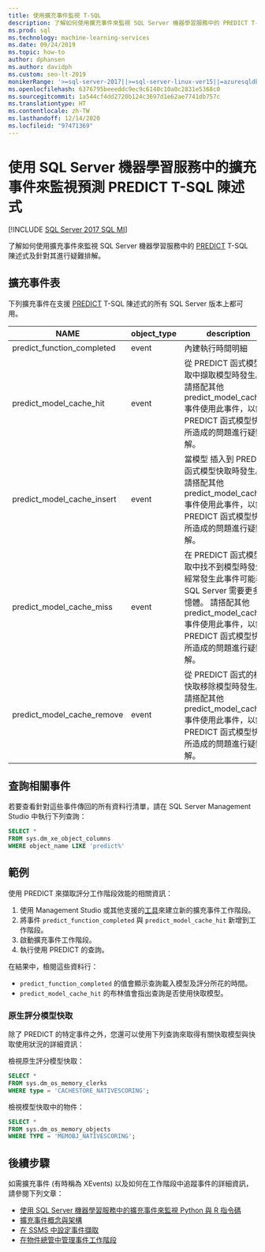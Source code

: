 ```yaml
---
title: 使用擴充事件監視 T-SQL
description: 了解如何使用擴充事件來監視 SQL Server 機器學習服務中的 PREDICT T-SQL 陳述式及針對其進行疑難排解。
ms.prod: sql
ms.technology: machine-learning-services
ms.date: 09/24/2019
ms.topic: how-to
author: dphansen
ms.author: davidph
ms.custom: seo-lt-2019
monikerRange: '>=sql-server-2017||>=sql-server-linux-ver15||=azuresqldb-mi-current'
ms.openlocfilehash: 6376795beeeddc9ec9c6140c10a0c2831e5368c0
ms.sourcegitcommit: 1a544cf4dd2720b124c3697d1e62ae7741db757c
ms.translationtype: HT
ms.contentlocale: zh-TW
ms.lasthandoff: 12/14/2020
ms.locfileid: "97471369"
---
```

# <a name="monitor-predict-t-sql-statements-with-extended-events-in-sql-server-machine-learning-services"></a>使用 SQL Server 機器學習服務中的擴充事件來監視預測 PREDICT T-SQL 陳述式
[!INCLUDE [SQL Server 2017 SQL MI](../../includes/applies-to-version/sqlserver2017-asdbmi.md)]

了解如何使用擴充事件來監視 SQL Server 機器學習服務中的 [PREDICT](../../t-sql/queries/predict-transact-sql.md) T-SQL 陳述式及針對其進行疑難排解。

## <a name="table-of-extended-events"></a>擴充事件表

下列擴充事件在支援 [PREDICT](../../t-sql/queries/predict-transact-sql.md) T-SQL 陳述式的所有 SQL Server 版本上都可用。 

| NAME                       | object_type | description |
|----------------------------|-------------|-------------|
| predict_function_completed | event       | 內建執行時間明細|
| predict_model_cache_hit    | event       | 從 PREDICT 函式模型快取中擷取模型時發生。 請搭配其他 predict_model_cache_* 事件使用此事件，以針對 PREDICT 函式模型快取所造成的問題進行疑難排解。|
| predict_model_cache_insert | event       | 當模型 插入到 PREDICT 函式模型快取時發生。 請搭配其他 predict_model_cache_* 事件使用此事件，以針對 PREDICT 函式模型快取所造成的問題進行疑難排解。   |
| predict_model_cache_miss   | event       | 在 PREDICT 函式模型快取中找不到模型時發生。 經常發生此事件可能表示 SQL Server 需要更多記憶體。 請搭配其他 predict_model_cache_* 事件使用此事件，以針對 PREDICT 函式模型快取所造成的問題進行疑難排解。|
| predict_model_cache_remove | event       | 從 PREDICT 函式的模型快取移除模型時發生。 請搭配其他 predict_model_cache_* 事件使用此事件，以針對 PREDICT 函式模型快取所造成的問題進行疑難排解。|

## <a name="query-for-related-events"></a>查詢相關事件

若要查看針對這些事件傳回的所有資料行清單，請在 SQL Server Management Studio 中執行下列查詢：

```sql
SELECT *
FROM sys.dm_xe_object_columns
WHERE object_name LIKE 'predict%'
```

## <a name="examples"></a>範例

使用 PREDICT 來擷取評分工作階段效能的相關資訊：

1. 使用 Management Studio 或其他支援的[工具](../../relational-databases/extended-events/extended-events-tools.md)來建立新的擴充事件工作階段。
2. 將事件 `predict_function_completed` 與 `predict_model_cache_hit` 新增到工作階段。
3. 啟動擴充事件工作階段。
4. 執行使用 PREDICT 的查詢。

在結果中，檢閱這些資料行：

+ `predict_function_completed` 的值會顯示查詢載入模型及評分所花的時間。
+ `predict_model_cache_hit` 的布林值會指出查詢是否使用快取模型。 

### <a name="native-scoring-model-cache"></a>原生評分模型快取

除了 PREDICT 的特定事件之外，您還可以使用下列查詢來取得有關快取模型與快取使用狀況的詳細資訊：

檢視原生評分模型快取：

```sql
SELECT *
FROM sys.dm_os_memory_clerks
WHERE type = 'CACHESTORE_NATIVESCORING';
```

檢視模型快取中的物件：

```sql
SELECT *
FROM sys.dm_os_memory_objects
WHERE TYPE = 'MEMOBJ_NATIVESCORING';
```

## <a name="next-steps"></a>後續步驟

如需擴充事件 (有時稱為 XEvents) 以及如何在工作階段中追蹤事件的詳細資訊，請參閱下列文章：

+ [使用 SQL Server 機器學習服務中的擴充事件來監視 Python 與 R 指令碼](extended-events.md)
+ [擴充事件概念與架構](../../relational-databases/extended-events/extended-events.md)
+ [在 SSMS 中設定事件擷取](../../relational-databases/extended-events/quick-start-extended-events-in-sql-server.md)
+ [在物件總管中管理事件工作階段](../../relational-databases/extended-events/manage-event-sessions-in-the-object-explorer.md)